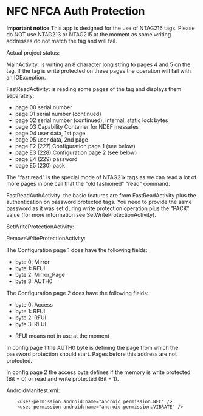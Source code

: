 # NFC NFCA Auth Protection

**Important notice** This app is designed for the use of NTAG216 tags. Please do NOT use NTAG213 or NTAG215 
at the moment as some writing addresses do not match the tag and will fail.

Actual project status:

MainActivity: is writing an 8 character long string to pages 4 and 5 on the tag. If the tag is write 
protected on these pages the operation will fail with an IOException.

FastReadActivity: is reading some pages of the tag and displays them separately:
- page 00 serial number
- page 01 serial number (continued)
- page 02 serial number (continued), internal, static lock bytes
- page 03 Capability Container for NDEF messafes
- page 04 user data, 1st page
- page 05 user data, 2nd page
- page E2 (227) Configuration page 1 (see below)
- page E3 (228) Configuration page 2 (see below)
- page E4 (229) password
- page E5 (230) pack

The "fast read" is the special mode of NTAG21x tags as we can read a lot of more pages in one 
call that the "old fashioned" "read" command.

FastReadAuthActivity: the basic features are from FastReadActivity plus the authentication 
on password protected tags. You need to provide the same password as it was set during write 
protection operation plus the "PACK" value (for more information see SetWriteProtectionActivity).

SetWriteProtectionActivity: 


RemoveWriteProtectionActivity:



The Configuration page 1 does have the following fields:
- byte 0: Mirror
- byte 1: RFUI
- byte 2: Mirror_Page
- byte 3: AUTH0

The Configuration page 2 does have the following fields:
- byte 0: Access
- byte 1: RFUI
- byte 2: RFUI
- byte 3: RFUI

* RFUI means not in use at the moment

In config page 1 the AUTH0 byte is defining the page from which the password protection should start. 
Pages before this address are not protected.

In config page 2 the access byte defines if the memory is write protected (Bit = 0) or read and write 
protected (Bit = 1).


AndroidManifest.xml:
```plaintext
    <uses-permission android:name="android.permission.NFC" />
    <uses-permission android:name="android.permission.VIBRATE" />
```
